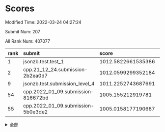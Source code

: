 # Scores

Modified Time: 2022-03-24 04:27:24

Submit Num: 207

All Rank Num: 407077

| rank |               submit               |       score        |       sigma        | pk_num |
| :--- | :--------------------------------- | :----------------- | :----------------- | :----- |
| 1    | jsonzb.test.test_1                 | 1012.5822661535386 | 0.8003152571789793 | 7868   |
| 2    | cpp.21_12_24.submission-2b2ea0d7   | 1012.0599299352184 | 0.7927174297421393 | 7867   |
| 9    | jsonzb.test.submission_level_4     | 1011.2252743687691 | 0.7701693900912382 | 7863   |
| 54   | cpp.2022_01_09.submission-816672bd | 1005.155212919781  | 0.7277074102317933 | 7868   |
| 55   | cpp.2022_01_09.submission-5b0e3de2 | 1005.0158177190687 | 0.7219544597264157 | 7867   |


<details>
<summary>全部</summary>

| rank |                 submit                 |       score        |       sigma        | pk_num |
| :--- | :------------------------------------- | :----------------- | :----------------- | :----- |
| 1    | jsonzb.test.test_1                     | 1012.5822661535386 | 0.8003152571789793 | 7868   |
| 2    | cpp.21_12_24.submission-2b2ea0d7       | 1012.0599299352184 | 0.7927174297421393 | 7867   |
| 3    | gobigger.level_3.submission_level_3_15 | 1011.8369512250586 | 0.7879677553716606 | 7869   |
| 4    | gobigger.level_3.submission_level_3_33 | 1011.6510625929375 | 0.779033143677324  | 7868   |
| 5    | gobigger.level_3.submission_level_3_38 | 1011.5738770991409 | 0.7776219950044583 | 7868   |
| 6    | gobigger.level_3.submission_level_3_21 | 1011.4190457598941 | 0.7699082665376129 | 7868   |
| 7    | gobigger.level_3.submission_level_3_25 | 1011.3513562279841 | 0.794381563619952  | 7867   |
| 8    | gobigger.level_3.submission_level_3_47 | 1011.2654084918707 | 0.7732443791583741 | 7869   |
| 9    | jsonzb.test.submission_level_4         | 1011.2252743687691 | 0.7701693900912382 | 7863   |
| 10   | gobigger.level_3.submission_level_3_28 | 1011.2119966229101 | 0.7583866018298179 | 7867   |
| 11   | gobigger.level_3.submission_level_3_0  | 1011.1651296181016 | 0.7737295120062779 | 7867   |
| 12   | gobigger.level_3.submission_level_3_1  | 1011.0751657192828 | 0.7809181611344023 | 7865   |
| 13   | gobigger.level_3.submission_level_3_12 | 1011.0322845126649 | 0.7563041788748314 | 7869   |
| 14   | gobigger.level_3.submission_level_3_26 | 1011.0163325068113 | 0.7687722531422447 | 7868   |
| 15   | gobigger.level_3.submission_level_3_22 | 1010.930460658296  | 0.7747749575386748 | 7869   |
| 16   | gobigger.level_3.submission_level_3_36 | 1010.9218807854958 | 0.7716443891972405 | 7869   |
| 17   | gobigger.level_3.submission_level_3_2  | 1010.6018740663343 | 0.7489107102789856 | 7866   |
| 18   | gobigger.level_3.submission_level_3_49 | 1010.5331226032644 | 0.7591008243680664 | 7864   |
| 19   | gobigger.level_3.submission_level_3_42 | 1010.4435225750308 | 0.751444357774574  | 7862   |
| 20   | gobigger.level_3.submission_level_3_11 | 1010.3923641361552 | 0.7523045085719655 | 7866   |
| 21   | gobigger.level_3.submission_level_3_24 | 1010.3769306276016 | 0.7603057644252296 | 7866   |
| 22   | gobigger.level_3.submission_level_3_27 | 1010.1776307311787 | 0.7700204834045264 | 7867   |
| 23   | gobigger.level_3.submission_level_3_48 | 1010.0336327692121 | 0.7527368515873508 | 7868   |
| 24   | gobigger.level_3.submission_level_3_29 | 1010.0222960683845 | 0.7651435052495325 | 7871   |
| 25   | gobigger.level_3.submission_level_3_45 | 1009.942928214352  | 0.7522539485183634 | 7864   |
| 26   | gobigger.level_3.submission_level_3_20 | 1009.9310498006317 | 0.7574642007165862 | 7866   |
| 27   | gobigger.level_3.submission_level_3_5  | 1009.9030032434019 | 0.7430037681151374 | 7869   |
| 28   | gobigger.level_3.submission_level_3_19 | 1009.8647890428514 | 0.7536637092440831 | 7862   |
| 29   | gobigger.level_3.submission_level_3_17 | 1009.7442458213851 | 0.74627468482012   | 7869   |
| 30   | gobigger.level_3.submission_level_3_46 | 1009.6834185231238 | 0.7514390758657777 | 7864   |
| 31   | gobigger.level_3.submission_level_3_41 | 1009.5865174306766 | 0.7672358749321391 | 7869   |
| 32   | gobigger.level_3.submission_level_3_18 | 1009.5431684182903 | 0.7487687734252237 | 7860   |
| 33   | gobigger.level_3.submission_level_3_13 | 1009.5357092715309 | 0.7586785962057696 | 7870   |
| 34   | gobigger.level_3.submission_level_3_34 | 1009.5120761765095 | 0.7430690630142012 | 7868   |
| 35   | gobigger.level_3.submission_level_3_3  | 1009.4788085688027 | 0.7332655129718171 | 7860   |
| 36   | gobigger.level_3.submission_level_3_14 | 1009.3834313306951 | 0.7525776940010175 | 7861   |
| 37   | gobigger.level_3.submission_level_3_44 | 1009.3608140275554 | 0.7614952745019451 | 7863   |
| 38   | gobigger.level_3.submission_level_3_6  | 1009.347032001269  | 0.7526147669170182 | 7867   |
| 39   | gobigger.level_3.submission_level_3_8  | 1009.337977406621  | 0.7400677907937676 | 7868   |
| 40   | gobigger.level_3.submission_level_3_23 | 1009.2824184497664 | 0.7424355235533753 | 7867   |
| 41   | gobigger.level_3.submission_level_3_4  | 1009.2356642783601 | 0.7549516448951193 | 7872   |
| 42   | gobigger.level_3.submission_level_3_37 | 1009.1260782830848 | 0.7368205634829617 | 7869   |
| 43   | gobigger.level_3.submission_level_3_35 | 1009.1095480234702 | 0.7324383929698652 | 7871   |
| 44   | gobigger.level_3.submission_level_3_43 | 1009.0995150433392 | 0.7487969321504526 | 7869   |
| 45   | gobigger.level_3.submission_level_3_9  | 1009.0455487690838 | 0.7420291868384175 | 7868   |
| 46   | gobigger.level_3.submission_level_3_40 | 1008.9101159090061 | 0.7528257402768973 | 7867   |
| 47   | gobigger.level_3.submission_level_3_16 | 1008.8921956575923 | 0.7479116969708766 | 7867   |
| 48   | gobigger.level_3.submission_level_3_39 | 1008.8576745109332 | 0.7257931891971227 | 7868   |
| 49   | gobigger.level_3.submission_level_3_7  | 1008.3030922737014 | 0.7561300803338925 | 7863   |
| 50   | gobigger.level_3.submission_level_3_32 | 1007.8897749603715 | 0.7200410353807748 | 7867   |
| 51   | gobigger.level_3.submission_level_3_10 | 1007.6254080078801 | 0.7325769651262436 | 7869   |
| 52   | gobigger.level_3.submission_level_3_31 | 1007.5552027873314 | 0.725528787938216  | 7865   |
| 53   | gobigger.level_3.submission_level_3_30 | 1007.2688254169858 | 0.7314233182347081 | 7868   |
| 54   | cpp.2022_01_09.submission-816672bd     | 1005.155212919781  | 0.7277074102317933 | 7868   |
| 55   | cpp.2022_01_09.submission-5b0e3de2     | 1005.0158177190687 | 0.7219544597264157 | 7867   |
| 56   | gobigger.level_1.submission_level_1_3  | 1004.9742282981306 | 0.711361717462387  | 7865   |
| 57   | gobigger.level_1.submission_level_1_14 | 1004.9236789868884 | 0.7306877558392567 | 7866   |
| 58   | gobigger.level_1.submission_level_1_29 | 1004.7013923213034 | 0.7117226823334029 | 7866   |
| 59   | gobigger.level_1.submission_level_1_1  | 1004.4386099054042 | 0.7222016022721116 | 7866   |
| 60   | gobigger.level_1.submission_level_1_11 | 1004.404440859151  | 0.7263597859801432 | 7867   |
| 61   | gobigger.level_1.submission_level_1_49 | 1004.3266829449449 | 0.7152041156249568 | 7864   |
| 62   | gobigger.level_1.submission_level_1_20 | 1004.3127768612765 | 0.7155947194219378 | 7869   |
| 63   | gobigger.level_1.submission_level_1_16 | 1004.3004373546507 | 0.7138581379243985 | 7865   |
| 64   | gobigger.level_1.submission_level_1_22 | 1004.2196194565836 | 0.7194328574038322 | 7867   |
| 65   | gobigger.level_1.submission_level_1_10 | 1004.199724312989  | 0.7127729819665861 | 7865   |
| 66   | gobigger.level_1.submission_level_1_30 | 1004.1562607278798 | 0.7098269319527276 | 7864   |
| 67   | gobigger.level_1.submission_level_1_24 | 1003.9994075918819 | 0.7229310481491276 | 7865   |
| 68   | gobigger.level_1.submission_level_1_34 | 1003.9085073229736 | 0.7120796560305359 | 7871   |
| 69   | gobigger.level_1.submission_level_1_41 | 1003.7876056015012 | 0.712167258577373  | 7864   |
| 70   | gobigger.level_1.submission_level_1_23 | 1003.6942195868731 | 0.7178560166949601 | 7866   |
| 71   | gobigger.level_1.submission_level_1_18 | 1003.662893529924  | 0.7055266907451067 | 7868   |
| 72   | gobigger.level_1.submission_level_1_42 | 1003.6623009607812 | 0.7210915498630607 | 7864   |
| 73   | gobigger.level_1.submission_level_1_0  | 1003.6047815514765 | 0.7051355802074858 | 7869   |
| 74   | gobigger.level_1.submission_level_1_6  | 1003.6025203779966 | 0.7104616009617347 | 7870   |
| 75   | gobigger.level_1.submission_level_1_12 | 1003.5895868326494 | 0.7122621237606616 | 7865   |
| 76   | gobigger.level_1.submission_level_1_37 | 1003.5719863031799 | 0.7136111968644716 | 7864   |
| 77   | gobigger.level_1.submission_level_1_19 | 1003.5616647064523 | 0.7176020271163152 | 7864   |
| 78   | gobigger.level_1.submission_level_1_48 | 1003.5471593841517 | 0.7233479614916116 | 7866   |
| 79   | gobigger.level_1.submission_level_1_44 | 1003.5085815255809 | 0.7142982865126878 | 7863   |
| 80   | gobigger.level_1.submission_level_1_31 | 1003.4858628778692 | 0.7011003005862749 | 7869   |
| 81   | gobigger.level_1.submission_level_1_13 | 1003.4723582481448 | 0.7153404241243326 | 7865   |
| 82   | gobigger.level_1.submission_level_1_47 | 1003.4439521854049 | 0.7196061586327223 | 7862   |
| 83   | gobigger.level_1.submission_level_1_4  | 1003.3447324947064 | 0.7319809680578856 | 7865   |
| 84   | gobigger.level_1.submission_level_1_5  | 1003.3208521934954 | 0.721756584933933  | 7861   |
| 85   | gobigger.level_1.submission_level_1_36 | 1003.1531954078365 | 0.7205308941535777 | 7865   |
| 86   | gobigger.level_1.submission_level_1_40 | 1003.1083760242967 | 0.7212779391635785 | 7866   |
| 87   | gobigger.level_1.submission_level_1_38 | 1003.0886039566905 | 0.7250303068270191 | 7868   |
| 88   | gobigger.level_1.submission_level_1_8  | 1003.062827846077  | 0.7234175745824394 | 7863   |
| 89   | gobigger.level_1.submission_level_1_32 | 1002.997637037598  | 0.7081846528905636 | 7866   |
| 90   | gobigger.level_1.submission_level_1_2  | 1002.9840904824223 | 0.7248954782613765 | 7867   |
| 91   | gobigger.level_1.submission_level_1_21 | 1002.960571509008  | 0.7184198995195176 | 7867   |
| 92   | gobigger.level_1.submission_level_1_43 | 1002.9445755694786 | 0.7194885701689996 | 7861   |
| 93   | gobigger.level_1.submission_level_1_45 | 1002.8771478508646 | 0.7258999626255459 | 7868   |
| 94   | gobigger.level_1.submission_level_1_35 | 1002.8357885690616 | 0.7104071043580954 | 7866   |
| 95   | gobigger.level_1.submission_level_1_33 | 1002.5779709339986 | 0.7064782319234291 | 7863   |
| 96   | gobigger.level_1.submission_level_1_39 | 1002.5167418869282 | 0.7176506888321194 | 7863   |
| 97   | gobigger.level_1.submission_level_1_9  | 1002.4383415138982 | 0.7092717906361126 | 7864   |
| 98   | gobigger.level_1.submission_level_1_26 | 1002.4042965157746 | 0.7103726632966791 | 7866   |
| 99   | gobigger.level_1.submission_level_1_25 | 1002.3073827972611 | 0.7184361438942026 | 7866   |
| 100  | gobigger.level_1.submission_level_1_7  | 1002.3072795084796 | 0.7156776514460987 | 7861   |
| 101  | gobigger.level_1.submission_level_1_46 | 1002.2961679915717 | 0.70052040642137   | 7864   |
| 102  | gobigger.level_1.submission_level_1_15 | 1002.2113809387126 | 0.7197859283811192 | 7862   |
| 103  | gobigger.level_1.submission_level_1_17 | 1002.1680970918898 | 0.7114260768392778 | 7862   |
| 104  | gobigger.level_1.submission_level_1_27 | 1002.0912626172098 | 0.7189314484778561 | 7871   |
| 105  | gobigger.level_1.submission_level_1_28 | 1001.8369972186073 | 0.7059535902024568 | 7872   |
| 106  | gobigger.random.submission_random_33   | 997.6178982567122  | 0.6990463119084389 | 7866   |
| 107  | gobigger.random.submission_random_0    | 997.1640065153429  | 0.7054129325072566 | 7865   |
| 108  | gobigger.random.submission_random_37   | 996.8158343212881  | 0.7079014587840964 | 7867   |
| 109  | gobigger.random.submission_random_14   | 996.814957725947   | 0.7227926920318294 | 7870   |
| 110  | gobigger.random.submission_random_26   | 996.7445956229382  | 0.7224028698447523 | 7867   |
| 111  | gobigger.random.submission_random_20   | 996.6053540990385  | 0.7125572005911986 | 7867   |
| 112  | gobigger.random.submission_random_32   | 996.5964796773998  | 0.7130675684316748 | 7863   |
| 113  | gobigger.random.submission_random_28   | 996.5679199998527  | 0.7057001478758897 | 7868   |
| 114  | gobigger.random.submission_random_40   | 996.5003187362114  | 0.7097370235171656 | 7867   |
| 115  | gobigger.random.submission_random_6    | 996.4834049957379  | 0.712158523734487  | 7865   |
| 116  | gobigger.random.submission_random_35   | 996.4830952070621  | 0.7032184166919647 | 7870   |
| 117  | gobigger.random.submission_random_29   | 996.2456254636238  | 0.70844837684307   | 7861   |
| 118  | gobigger.random.submission_random_25   | 996.2282887446945  | 0.7088637447931416 | 7864   |
| 119  | gobigger.random.submission_random_30   | 996.1849755847588  | 0.706625647821687  | 7867   |
| 120  | gobigger.random.submission_random_49   | 996.1771983857972  | 0.7124662951577858 | 7866   |
| 121  | gobigger.random.submission_random_2    | 996.1706741226809  | 0.7132468083956988 | 7865   |
| 122  | gobigger.random.submission_random_44   | 996.1556633765374  | 0.7088458195007259 | 7868   |
| 123  | gobigger.random.submission_random_5    | 996.1485168591489  | 0.7229376509227174 | 7866   |
| 124  | gobigger.random.submission_random_34   | 996.1407829861205  | 0.71103688028607   | 7866   |
| 125  | gobigger.random.submission_random_8    | 996.0656028787158  | 0.7066487910755659 | 7865   |
| 126  | gobigger.random.submission_random_9    | 996.0095256756114  | 0.7112611857218791 | 7862   |
| 127  | gobigger.random.submission_random_23   | 995.9970151243159  | 0.6982280096541689 | 7866   |
| 128  | gobigger.random.submission_random_43   | 995.9926350173109  | 0.7071360194723211 | 7871   |
| 129  | gobigger.random.submission_random_1    | 995.9087664890469  | 0.7115177514813341 | 7862   |
| 130  | gobigger.random.submission_random_3    | 995.9031326516196  | 0.7172727293606036 | 7866   |
| 131  | gobigger.random.submission_random_27   | 995.870104617755   | 0.7154904177958658 | 7866   |
| 132  | gobigger.random.submission_random_21   | 995.864013691298   | 0.7243262506056989 | 7860   |
| 133  | gobigger.random.submission_random_13   | 995.7953938596258  | 0.7221582602054977 | 7864   |
| 134  | gobigger.random.submission_random_18   | 995.7430904690193  | 0.7061244014035362 | 7863   |
| 135  | gobigger.random.submission_random_11   | 995.6852849410176  | 0.7112231057637756 | 7865   |
| 136  | gobigger.random.submission_random_42   | 995.676006503181   | 0.7168483436327057 | 7870   |
| 137  | gobigger.random.submission_random_46   | 995.6480199253328  | 0.7173694527203411 | 7869   |
| 138  | gobigger.random.submission_random_38   | 995.5549067557448  | 0.7117482924197923 | 7863   |
| 139  | gobigger.random.submission_random_19   | 995.4999014565095  | 0.7055362252925718 | 7863   |
| 140  | gobigger.random.submission_random_39   | 995.4687678357607  | 0.7310157196943695 | 7866   |
| 141  | gobigger.random.submission_random_4    | 995.4674002058694  | 0.7202163365178149 | 7866   |
| 142  | gobigger.random.submission_random_45   | 995.4646264959691  | 0.7123943637796954 | 7869   |
| 143  | gobigger.random.submission_random_24   | 995.4506689587091  | 0.7066160568860806 | 7870   |
| 144  | gobigger.random.submission_random_41   | 995.4442266071819  | 0.7119604421751025 | 7869   |
| 145  | gobigger.random.submission_random_17   | 995.4416692688085  | 0.7145577441566262 | 7866   |
| 146  | gobigger.random.submission_random_48   | 995.4082909782471  | 0.7146922265923576 | 7865   |
| 147  | gobigger.random.submission_random_47   | 995.3094241057472  | 0.7210437140646622 | 7869   |
| 148  | gobigger.random.submission_random_7    | 995.1990963309477  | 0.712374166500926  | 7864   |
| 149  | gobigger.random.submission_random_31   | 995.1984034982107  | 0.7127029119898295 | 7867   |
| 150  | gobigger.random.submission_random_15   | 995.0874195859949  | 0.7238225069056985 | 7865   |
| 151  | gobigger.random.submission_random_22   | 994.8807006596019  | 0.7102141607825107 | 7867   |
| 152  | gobigger.random.submission_random_16   | 994.8282920258091  | 0.712308038322717  | 7870   |
| 153  | gobigger.random.submission_random_36   | 994.7298604817335  | 0.7213297132481392 | 7866   |
| 154  | gobigger.random.submission_random_12   | 994.7290516812528  | 0.7216965382492359 | 7867   |
| 155  | gobigger.random.submission_random_10   | 994.5374865678664  | 0.7199666936691065 | 7867   |
| 156  | gobigger.level_2.submission_level_2_44 | 993.9117062737989  | 0.7333970436985707 | 7865   |
| 157  | gobigger.level_2.submission_level_2_6  | 993.6935405486265  | 0.7238792864845451 | 7865   |
| 158  | gobigger.level_2.submission_level_2_19 | 993.4275956951969  | 0.7395854317455817 | 7865   |
| 159  | gobigger.level_2.submission_level_2_4  | 993.4091838475285  | 0.7326106811863472 | 7868   |
| 160  | gobigger.level_2.submission_level_2_48 | 993.3659893418044  | 0.7166273472918934 | 7863   |
| 161  | gobigger.level_2.submission_level_2_18 | 993.2757354058056  | 0.7293653271334757 | 7868   |
| 162  | gobigger.level_2.submission_level_2_32 | 993.2374641138462  | 0.736977184372585  | 7864   |
| 163  | gobigger.level_2.submission_level_2_11 | 993.1879615822012  | 0.7299639272121023 | 7866   |
| 164  | gobigger.level_2.submission_level_2_49 | 993.176384417613   | 0.741065487320537  | 7866   |
| 165  | gobigger.level_2.submission_level_2_25 | 993.1310423133679  | 0.7208411742476571 | 7872   |
| 166  | gobigger.level_2.submission_level_2_0  | 993.1012770385656  | 0.7440592057694685 | 7865   |
| 167  | gobigger.level_2.submission_level_2_24 | 992.8763026858784  | 0.7314187872030787 | 7867   |
| 168  | gobigger.level_2.submission_level_2_3  | 992.8156638131019  | 0.7464477745305218 | 7869   |
| 169  | gobigger.level_2.submission_level_2_13 | 992.8139348552573  | 0.7223731561448622 | 7868   |
| 170  | gobigger.level_2.submission_level_2_41 | 992.7985647390057  | 0.7354589509771575 | 7858   |
| 171  | gobigger.level_2.submission_level_2_9  | 992.7853337411764  | 0.746755659402223  | 7864   |
| 172  | gobigger.level_2.submission_level_2_47 | 992.7673059135283  | 0.7425897844763183 | 7863   |
| 173  | gobigger.level_2.submission_level_2_31 | 992.7349974557344  | 0.7311073033233099 | 7864   |
| 174  | gobigger.level_2.submission_level_2_38 | 992.5349321917728  | 0.7262935343956284 | 7866   |
| 175  | gobigger.level_2.submission_level_2_40 | 992.5050844293072  | 0.7521570301592481 | 7869   |
| 176  | gobigger.level_2.submission_level_2_2  | 992.4841078162824  | 0.7348981472008131 | 7864   |
| 177  | gobigger.level_2.submission_level_2_17 | 992.4810256670318  | 0.7343847998932633 | 7869   |
| 178  | gobigger.level_2.submission_level_2_22 | 992.4783919213821  | 0.7493284986767964 | 7866   |
| 179  | gobigger.level_2.submission_level_2_27 | 992.4530179130613  | 0.7209031594711359 | 7866   |
| 180  | gobigger.level_2.submission_level_2_23 | 992.4501826368577  | 0.7428234680053093 | 7865   |
| 181  | gobigger.level_2.submission_level_2_36 | 992.4297434552076  | 0.7433199290415246 | 7869   |
| 182  | gobigger.level_2.submission_level_2_1  | 992.3981402946521  | 0.7476403019908403 | 7867   |
| 183  | gobigger.level_2.submission_level_2_20 | 992.2881328506629  | 0.7500348517172116 | 7864   |
| 184  | gobigger.level_2.submission_level_2_8  | 992.2725234347014  | 0.7417980426501729 | 7870   |
| 185  | gobigger.level_2.submission_level_2_14 | 992.2228338388976  | 0.7504068294258907 | 7866   |
| 186  | gobigger.level_2.submission_level_2_34 | 992.0739484912256  | 0.7263495011460855 | 7863   |
| 187  | gobigger.level_2.submission_level_2_45 | 992.0593000672515  | 0.7586383287205277 | 7868   |
| 188  | gobigger.level_2.submission_level_2_5  | 992.0349872338859  | 0.7381388764933849 | 7866   |
| 189  | gobigger.level_2.submission_level_2_46 | 992.0000891826044  | 0.745346164698632  | 7871   |
| 190  | gobigger.level_2.submission_level_2_26 | 991.952862598078   | 0.7444706510430843 | 7868   |
| 191  | gobigger.level_2.submission_level_2_33 | 991.9524909220501  | 0.7305935627280262 | 7864   |
| 192  | gobigger.level_2.submission_level_2_16 | 991.7780940414378  | 0.7521303222360307 | 7871   |
| 193  | gobigger.level_2.submission_level_2_21 | 991.7566606966989  | 0.7386138384420664 | 7865   |
| 194  | gobigger.level_2.submission_level_2_7  | 991.7073425195907  | 0.7569927701747027 | 7867   |
| 195  | gobigger.level_2.submission_level_2_42 | 991.667785032753   | 0.7490555662424199 | 7866   |
| 196  | gobigger.level_2.submission_level_2_29 | 991.6157945746208  | 0.7470345002891801 | 7870   |
| 197  | gobigger.level_2.submission_level_2_30 | 991.555744137651   | 0.7608210388115537 | 7865   |
| 198  | gobigger.level_2.submission_level_2_35 | 991.5252816074104  | 0.7529124792326837 | 7866   |
| 199  | gobigger.level_2.submission_level_2_15 | 991.2725174194582  | 0.7460355813845457 | 7868   |
| 200  | gobigger.level_2.submission_level_2_37 | 991.2176267521118  | 0.7499964457889056 | 7864   |
| 201  | gobigger.level_2.submission_level_2_39 | 991.1988108948923  | 0.7535946685576368 | 7868   |
| 202  | gobigger.level_2.submission_level_2_28 | 991.1584925202997  | 0.7565543471212077 | 7867   |
| 203  | gobigger.level_2.submission_level_2_43 | 990.7689928778808  | 0.7514733992630239 | 7865   |
| 204  | gobigger.level_2.submission_level_2_12 | 990.2915096557565  | 0.7652839274177098 | 7870   |
| 205  | gobigger.level_2.submission_level_2_10 | 990.2755899763957  | 0.7605988994112797 | 7868   |
| 206  | gobigger.none.submission_none_0        | 978.5128001166814  | 1.2940355029756665 | 7868   |
| 207  | gobigger.none.submission_none_1        | 977.2891073927738  | 1.3893926426627348 | 7864   |

</details>